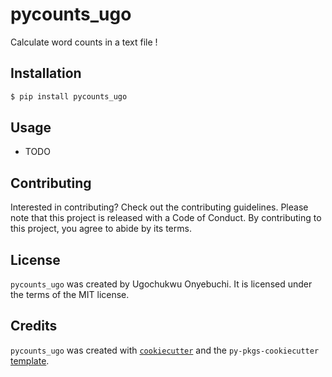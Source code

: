 # pycounts_ugo

Calculate word counts in a text file !

## Installation

```bash
$ pip install pycounts_ugo
```

## Usage

- TODO

## Contributing

Interested in contributing? Check out the contributing guidelines. Please note that this project is released with a Code of Conduct. By contributing to this project, you agree to abide by its terms.

## License

`pycounts_ugo` was created by Ugochukwu Onyebuchi. It is licensed under the terms of the MIT license.

## Credits

`pycounts_ugo` was created with [`cookiecutter`](https://cookiecutter.readthedocs.io/en/latest/) and the `py-pkgs-cookiecutter` [template](https://github.com/py-pkgs/py-pkgs-cookiecutter).
